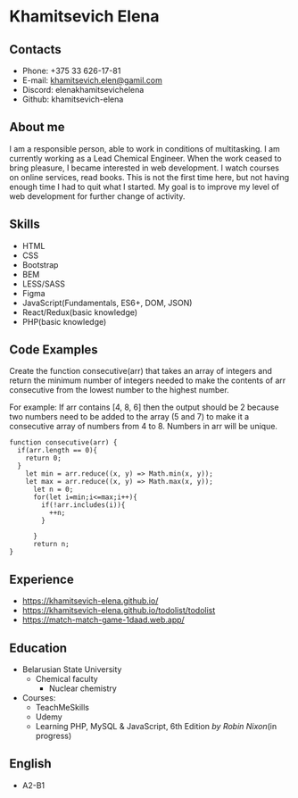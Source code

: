 # Khamitsevich Elena
## Contacts
* Phone: +375 33 626-17-81
* E-mail: <khamitsevich.elen@gamil.com>
* Discord: elenakhamitsevichelena
* Github: khamitsevich-elena

## About me

I am a responsible person, able to work in conditions of multitasking. I am currently working as a Lead Chemical Engineer.
When the work ceased to bring pleasure, I became interested in web development. I watch courses on online services, read books.
This is not the first time here, but not having enough time I had to quit what I started.
My goal is to improve my level of web development for further change of activity.
## Skills
* HTML
* CSS
* Bootstrap
* BEM
* LESS/SASS
* Figma
* JavaScript(Fundamentals, ES6+, DOM, JSON)
* React/Redux(basic knowledge)
* PHP(basic knowledge)

## Code Examples
Create the function consecutive(arr) that takes an array of integers and return the minimum number of integers needed to make the contents of arr consecutive from the lowest number to the highest number.

For example:
If arr contains [4, 8, 6] then the output should be 2 because two numbers need to be added to the array (5 and 7) to make it a consecutive array of numbers from 4 to 8. Numbers in arr will be unique.

```
function consecutive(arr) {
  if(arr.length == 0){
    return 0;
  }
    let min = arr.reduce((x, y) => Math.min(x, y));
    let max = arr.reduce((x, y) => Math.max(x, y)); 
      let n = 0;
      for(let i=min;i<=max;i++){
        if(!arr.includes(i)){
          ++n;
        }

      }
      return n;
}
```
## Experience
* <https://khamitsevich-elena.github.io/>
* <https://khamitsevich-elena.github.io/todolist/todolist>
* <https://match-match-game-1daad.web.app/>

## Education
* Belarusian State University
    + Chemical faculty
        - Nuclear chemistry
* Courses:
    + TeachMeSkills
    + Udemy
    + Learning PHP, MySQL & JavaScript, 6th Edition _by Robin Nixon_(in progress)

## English
* A2-B1
